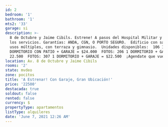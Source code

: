 ```yaml
---
id: 2
bedroom: '1'
bathroom: '1'
mts2: '33'
garage: si
description: >-
  8 de Octubre y Jaime Cibils. Estrene! A pasos del Hospital Militar y de todos
  los servicios. Garantías: ANDA, CGN, O PORTO SEGURO.  Edificio con salón de
  usos múltiples, con terraza y gimnasio.  Unidades disponibles:  106 1
  DORMITORIO CON PATIO + GARAJE = $24.000  FOTOS: 206 1 DORMITORIO + GARAJE = $
  22.500  FOTOS: 307 1 DORMITORIO + GARAJE = $22.500  ¡Agendate que vuelan!
location: Av. 8 de Octubre y Jaime Cibils
rooms: '2'
state: mvdeo
zone: pocitos
title: 'A Estrenar! Con Garaje, Gran Ubicación!'
price: '22500'
destacada: true
soldout: false
rented: false
currency: $
propertyType: apartamentos
listType: alquileres
date: 'June 7, 2021 12:26 AM'
---
```


